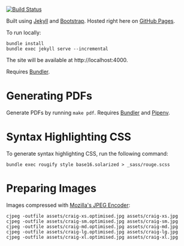 [![Build Status](https://travis-ci.org/craiga/craiga.id.au.svg?branch=master)](https://travis-ci.org/craiga/craiga.id.au)

Built using [Jekyll](https://jekyllrb.com) and [Bootstrap](https://getbootstrap.com). Hosted right here on [GitHub Pages](https://pages.github.com).

To run locally:

    bundle install
    bundle exec jekyll serve --incremental

The site will be available at http://localhost:4000.

Requires [Bundler](https://bundler.io).


# Generating PDFs

Generate PDFs by running `make pdf`. Requires [Bundler](https://bundler.io) and [Pipenv](https://pipenv.readthedocs.io/en/latest/).


# Syntax Highlighting CSS

To generate syntax highlighting CSS, run the following command:

    bundle exec rougify style base16.solarized > _sass/rouge.scss


# Preparing Images

Images compressed with [Mozilla's JPEG Encoder](https://github.com/mozilla/mozjpeg):

    cjpeg -outfile assets/craig-xs.optimised.jpg assets/craig-xs.jpg
    cjpeg -outfile assets/craig-sm.optimised.jpg assets/craig-sm.jpg
    cjpeg -outfile assets/craig-md.optimised.jpg assets/craig-md.jpg
    cjpeg -outfile assets/craig-lg.optimised.jpg assets/craig-lg.jpg
    cjpeg -outfile assets/craig-xl.optimised.jpg assets/craig-xl.jpg
